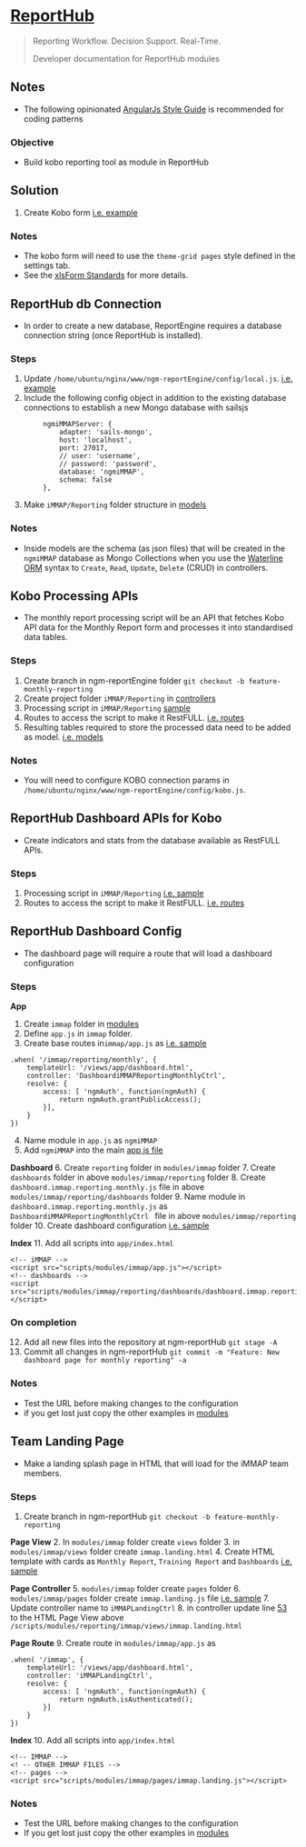 # [ReportHub](http://reporthub.immap.org)
>
> Reporting Workflow. Decision Support. Real-Time.
>
> Developer documentation for ReportHub modules

## Notes
- The following opinionated [AngularJs Style Guide](https://github.com/johnpapa/angular-styleguide/blob/master/a1/README.md) is recommended for coding patterns


### Objective
- Build kobo reporting tool as module in ReportHub


## Solution
1. Create Kobo form [i.e. example](https://www.dropbox.com/s/7g0wlmxmflov626/monitoring_and_supportive_supervision.xlsx?dl=1)

### Notes
- The kobo form will need to use the `theme-grid pages` style defined in the settings tab.
- See the [xlsForm Standards](http://xlsform.org/) for more details.


## ReportHub db Connection
- In order to create a new database, ReportEngine requires a database connection string (once ReportHub is installed).

### Steps
1. Update `/home/ubuntu/nginx/www/ngm-reportEngine/config/local.js`. [i.e. example](https://github.com/pfitzpaddy/ngm-reportShell/blob/master/ngm-reporthub.shell.build.sh#L237)
2. Include the following config object in addition to the existing database connections to establish a new Mongo database with sailsjs
```
		ngmiMMAPServer: {
			adapter: 'sails-mongo',
			host: 'localhost',
			port: 27017,
			// user: 'username',
			// password: 'password',
			database: 'ngmiMMAP',
			schema: false
		},
```
3. Make `iMMAP/Reporting` folder structure in [models](https://github.com/pfitzpaddy/ngm-reportEngine/tree/master/api/models)

### Notes
- Inside models are the schema (as json files) that will be created in the `ngmiMMAP` database as Mongo Collections when you use the [Waterline ORM](http://waterlinejs.org/) syntax to `Create`,  `Read`, `Update`, `Delete` (CRUD) in controllers.


## Kobo Processing APIs
- The monthly report processing script will be an API that fetches Kobo API data for the Monthly Report form and processes it into standardised data tables.

### Steps
1. Create branch in ngm-reportEngine folder `git checkout -b feature-monthly-reporting`
2. Create project folder `iMMAP/Reporting` in [controllers](https://github.com/pfitzpaddy/ngm-reportEngine/tree/master/api/controllers)
3. Processing script in `iMMAP/Reporting` [sample](https://github.com/pfitzpaddy/ngm-reportEngine/blob/master/api/controllers/Country/Eth/Ctc/CtcController.js)
4. Routes to access the script to make it RestFULL. [i.e. routes](https://github.com/pfitzpaddy/ngm-reportEngine/blob/master/config/routes.js)
5. Resulting tables required to store the processed data need to be added as model. [i.e. models](https://github.com/pfitzpaddy/ngm-reportEngine/tree/master/api/models/Ctc)

### Notes
- You will need to configure KOBO connection params in `/home/ubuntu/nginx/www/ngm-reportEngine/config/kobo.js`.



## ReportHub Dashboard APIs for Kobo
- Create indicators and stats from the database available as RestFULL APIs.

### Steps
1.  Processing script in `iMMAP/Reporting` [i.e. sample](https://github.com/pfitzpaddy/ngm-reportEngine/blob/master/api/controllers/Country/Eth/Ctc/CtcDashboardController.js)
2. Routes to access the script to make it RestFULL. [i.e. routes](https://github.com/pfitzpaddy/ngm-reportEngine/blob/master/config/routes.js)


## ReportHub Dashboard Config
- The dashboard page will require a route that will load a dashboard configuration

### Steps

**App**
1. Create `immap` folder in [modules](https://github.com/pfitzpaddy/ngm-reportHub/tree/master/app/scripts/modules)
2. Define `app.js` in `immap` folder.
3. Create base routes in`immap/app.js` as [i.e. sample](https://github.com/pfitzpaddy/ngm-reportHub/blob/master/app/scripts/modules/snapshots/app.js)
```
.when( '/immap/reporting/monthly', {
	templateUrl: '/views/app/dashboard.html',
	controller: 'DashboardiMMAPReportingMonthlyCtrl',
	resolve: {
		access: [ 'ngmAuth', function(ngmAuth) {
			return ngmAuth.grantPublicAccess();
		}],
	}
})
```
4. Name module in `app.js` as `ngmiMMAP`
5. Add `ngmiMMAP` into the main [app.js file](https://github.com/pfitzpaddy/ngm-reportHub/blob/master/app/scripts/app/app.js)

**Dashboard**
6. Create `reporting` folder in `modules/immap` folder
7. Create `dashboards` folder in above `modules/immap/reporting` folder
8. Create `dashboard.immap.reporting.monthly.js` file in above `modules/immap/reporting/dashboards` folder
9. Name module in `dashboard.immap.reporting.monthly.js` as `DashboardiMMAPReportingMonthlyCtrl ` file in above `modules/immap/reporting` folder
10. Create dashboard configuration [i.e. sample](https://github.com/pfitzpaddy/ngm-reportHub/blob/master/app/scripts/modules/snapshots/dashboards/cdc/dashboard.2018.01.js)

**Index**
11. Add all scripts into `app/index.html`
```
<!-- iMMAP -->
<script src="scripts/modules/immap/app.js"></script>
<!-- dashboards -->
<script src="scripts/modules/immap/reporting/dashboards/dashboard.immap.reporting.monthly.js"></script>
```

### On completion
12. Add all new files into the repository at ngm-reportHub `git stage -A`
13. Commit all changes in ngm-reportHub `git commit -m "Feature: New dashboard page for monthly reporting" -a`

### Notes
- Test the URL before making changes to the configuration
- if you get lost just copy the other examples in [modules](https://github.com/pfitzpaddy/ngm-reportHub/tree/master/app/scripts/modules)


## Team Landing Page
- Make a landing splash page in HTML that will load for the iMMAP team members.

### Steps
1. Create branch in ngm-reportHub `git checkout -b feature-monthly-reporting`

**Page View**
2. In `modules/immap` folder create `views` folder
3. in `modules/immap/views` folder create `immap.landing.html`
4. Create HTML template with cards as `Monthly Report`, `Training Report` and `Dashboards` [i.e. sample](https://github.com/pfitzpaddy/ngm-reportHub/blob/master/app/scripts/modules/country/ethiopia/views/ethiopia.assessments.html)

**Page Controller**
5. `modules/immap` folder create `pages` folder
6. `modules/immap/pages` folder create `immap.landing.js` file [i.e. sample](https://github.com/pfitzpaddy/ngm-reportHub/blob/5c540f3e7a964da4dc50e57bdea9e2c741353204/app/scripts/modules/country/ethiopia/assessments/ethiopia.assessments.js)
7. Update controller name to `iMMAPLandingCtrl`
8. in controller update line [53](https://github.com/pfitzpaddy/ngm-reportHub/blob/5c540f3e7a964da4dc50e57bdea9e2c741353204/app/scripts/modules/country/ethiopia/assessments/ethiopia.assessments.js#L53) to the HTML Page View above `/scripts/modules/reporting/immap/views/immap.landing.html`

**Page Route**
9. Create route in `modules/immap/app.js` as
```
.when( '/immap', {
	templateUrl: '/views/app/dashboard.html',
	controller: 'iMMAPLandingCtrl',
	resolve: {
		access: [ 'ngmAuth', function(ngmAuth) {
			return ngmAuth.isAuthenticated();
		}]
	}
})
```

**Index**
10. Add all scripts into `app/index.html`
```
<!-- IMMAP -->
<! -- OTHER IMMAP FILES -->
<!-- pages -->
<script src="scripts/modules/immap/pages/immap.landing.js"></script>
```

### Notes
- Test the URL before making changes to the configuration
- If you get lost just copy the other examples in [modules](https://github.com/pfitzpaddy/ngm-reportHub/tree/master/app/scripts/modules)
